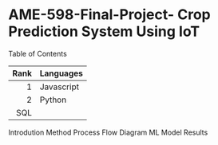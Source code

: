 # AME-598-Final-Project- Crop Prediction System Using IoT

Table of Contents

| Rank | Languages |
|-----:|-----------|
|     1| Javascript|
|     2| Python    |
| SQL       |

Introdution
Method
Process Flow Diagram
ML Model
Results
